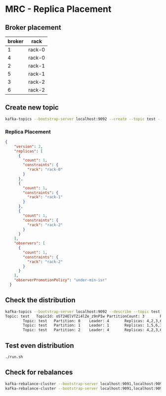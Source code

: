 # MRC - Replica Placement

## Broker placement

|broker|rack|
|---|---|
|1|rack-0|
|4|rack-0|
|2|rack-1|
|5|rack-1|
|3|rack-2|
|6|rack-2|

## Create new topic

```bash
kafka-topics --bootstrap-server localhost:9092 --create --topic test --partitions 3 --replica-placement ./placement.json --config min.insync.replicas=2
```

### Replica Placement

```json
{
    "version": 2,
    "replicas": [
      {
        "count": 1,
        "constraints": {
          "rack": "rack-0"
        }
      },
      {
        "count": 1,
        "constraints": {
          "rack": "rack-1"
        }
      },
      {
        "count": 1,
        "constraints": {
          "rack": "rack-2"
        }
      }
    ],
    "observers": [ 
      {
        "count": 1,
        "constraints": {
          "rack": "rack-2"
        }
      }
    ],
    "observerPromotionPolicy": "under-min-isr"
  }
```

## Check the distribution

```bash
kafka-topics --bootstrap-server localhost:9092 --describe --topic test
Topic: test   TopicId: oST24ElVTZi4lZe_z9nPIw PartitionCount: 3       ReplicationFactor: 4    Configs: min.insync.replicas=2,confluent.placement.constraints={"observerPromotionPolicy":"under-min-isr","version":2,"replicas":[{"count":1,"constraints":{"rack":"rack-0"}},{"count":1,"constraints":{"rack":"rack-1"}},{"count":1,"constraints":{"rack":"rack-2"}}],"observers":[{"count":1,"constraints":{"rack":"rack-2"}}]}
        Topic: test   Partition: 0    Leader: 4       Replicas: 4,2,3,6       Isr: 4,2,3      Offline:        Observers: 6
        Topic: test   Partition: 1    Leader: 1       Replicas: 1,5,6,3       Isr: 1,5,6      Offline:        Observers: 3
        Topic: test   Partition: 2    Leader: 4       Replicas: 4,2,3,6       Isr: 4,2,3      Offline:        Observers: 6
```

## Test even distribution

```bash
./run.sh
```

## Check for rebalances

```bash
kafka-rebalance-cluster --bootstrap-server localhost:9091,localhost:9092,localhost:9093,localhost:9094,localhost:9095,localhost:9096 --describe
kafka-rebalance-cluster --bootstrap-server localhost:9091,localhost:9092,localhost:9093,localhost:9094,localhost:9095,localhost:9096 --rebalance-dry-run
```